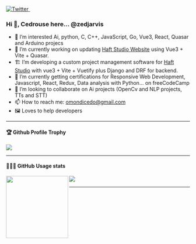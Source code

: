 <p>
  <a href="https://twitter.com/CedrouseR">
    <img src="https://img.shields.io/twitter/follow/CedrouseR?label=Follow%20%40CedrouseR&style=social" alt="Twitter">
  </a>&ensp;
</p>

### Hi 👋, Cedrouse here... @zedjarvis

- 👀 I’m interested Ai, python, C, C++, JavaScript, Go, Vue3, React, Quasar and Arduino projecs
- 🔭 I’m currently working on updating <a href="https://haftstudio.ke" target="_blank" >Haft Studio Website</a> using Vue3 + Vite + Quasar.
- 🏗 I’m developing a custom project management software for <a href="https://haftstudio.ke" target="_blank" >Haft Studio</a> with vue3 + Vite + Vuetify plus Django and DRF for backend.
- 🌱 I’m currently getting certifications for Responsive Web Development, Javascript, React, Redux, Data analysis with Python... on freeCodeCamp
- 💞️ I’m looking to collaborate on Ai projects (OpenCv and NLP projects, TTs and STT)
- 📫 How to reach me: omondicedo@gmail.com
- 🖼️ Loves to help developers



---

<div>
  <h4>🏆 Github Profile Trophy</h4>
  <img src="https://github-profile-trophy.vercel.app/?username=zedjarvis&column=7"/>
</div>

---

<div>
  <h4>👨🏻‍💻 GitHub Usage stats</h4>
  <img height="170" align="left" src="https://github-readme-stats.vercel.app/api?username=zedjarvis&count_private=true&include_all_commits=true" />
  <img src="https://github-readme-stats.vercel.app/api/top-langs/?username=zedjarvis&layout=compact" />
</div>

---


<!---
zedjarvis/zedjarvis is a ✨ special ✨ repository because its `README.md` (this file) appears on your GitHub profile.
You can click the Preview link to take a look at your changes.
--->
